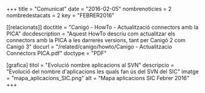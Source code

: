 +++
title             = "Comunicat"
date	 	  = "2016-02-05"
nombrenoticies    = 2
nombredestacats   = 2
key 		  = "FEBRER2016"

[[relacionats]]
doctitle          = "Canigó - HowTo - Actualització connectors amb la PICA"
docdescription    = "Aquest HowTo descriu com actualitzar els connectors amb la PICA a les darreres versions, tant per Canigó 2 com Canigó 3"
docurl            = "/related/canigo/howto/Canigo - Actualitzacio Connectors PICA.pdf"
doctype           = "PDF"

[grafica]
titol      = "Evolució nombre aplicacions al SVN"
descripcio = "Evolució del nombre d'aplicacions les quals fan ús del SVN del SIC"
imatge     = "mapa_aplicacions_SIC.png"
alt        = "Mapa aplicacions SIC Febrer 2016"
+++
